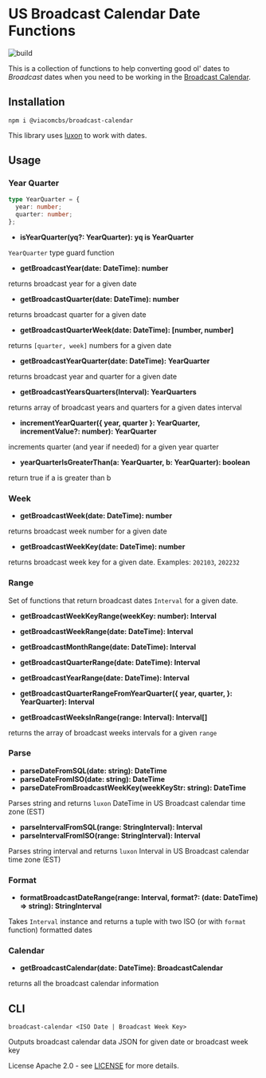 # US Broadcast Calendar Date Functions

![build](https://github.com/ViacomInc/broadcast-calendar/actions/workflows/main.yml/badge.svg)

This is a collection of functions to help converting good ol' dates to
_Broadcast_ dates when you need to be working in the
[Broadcast Calendar](https://en.wikipedia.org/wiki/Broadcast_calendar).

## Installation

`npm i @viacomcbs/broadcast-calendar`

This library uses [luxon](https://moment.github.io/luxon/) to work with dates.

## Usage

### Year Quarter

```ts
type YearQuarter = {
  year: number;
  quarter: number;
};
```

- **isYearQuarter(yq?: YearQuarter): yq is YearQuarter**

`YearQuarter` type guard function

- **getBroadcastYear(date: DateTime): number**

returns broadcast year for a given date

- **getBroadcastQuarter(date: DateTime): number**

returns broadcast quarter for a given date

- **getBroadcastQuarterWeek(date: DateTime): [number, number]**

returns `[quarter, week]` numbers for a given date

- **getBroadcastYearQuarter(date: DateTime): YearQuarter**

returns broadcast year and quarter for a given date

- **getBroadcastYearsQuarters(Interval): YearQuarters**

returns array of broadcast years and quarters for a given dates interval

- **incrementYearQuarter({ year, quarter }: YearQuarter, incrementValue?: number): YearQuarter**

increments quarter (and year if needed) for a given year quarter

- **yearQuarterIsGreaterThan(a: YearQuarter, b: YearQuarter): boolean**

return true if a is greater than b

### Week

- **getBroadcastWeek(date: DateTime): number**

returns broadcast week number for a given date

- **getBroadcastWeekKey(date: DateTime): number**

returns broadcast week key for a given date. Examples: `202103`, `202232`

### Range

Set of functions that return broadcast dates `Interval` for a given date.

- **getBroadcastWeekKeyRange(weekKey: number): Interval**
- **getBroadcastWeekRange(date: DateTime): Interval**
- **getBroadcastMonthRange(date: DateTime): Interval**
- **getBroadcastQuarterRange(date: DateTime): Interval**
- **getBroadcastYearRange(date: DateTime): Interval**
- **getBroadcastQuarterRangeFromYearQuarter({ year, quarter, }: YearQuarter): Interval**

- **getBroadcastWeeksInRange(range: Interval): Interval[]**

returns the array of broadcast weeks intervals for a given `range`

### Parse

- **parseDateFromSQL(date: string): DateTime**
- **parseDateFromISO(date: string): DateTime**
- **parseDateFromBroadcastWeekKey(weekKeyStr: string): DateTime**

Parses string and returns `luxon` DateTime in US Broadcast calendar time zone (EST)

- **parseIntervalFromSQL(range: StringInterval): Interval**
- **parseIntervalFromISO(range: StringInterval): Interval**

Parses string interval and returns `luxon` Interval in US Broadcast calendar time zone (EST)

### Format

- **formatBroadcastDateRange(range: Interval, format?: (date: DateTime) => string): StringInterval**

Takes `Interval` instance and returns a tuple with two ISO (or with `format` function) formatted dates

### Calendar

- **getBroadcastCalendar(date: DateTime): BroadcastCalendar**

returns all the broadcast calendar information

## CLI

`broadcast-calendar <ISO Date | Broadcast Week Key>`

Outputs broadcast calendar data JSON for given date or broadcast week key

License Apache 2.0 - see [LICENSE](./LICENSE) for more details.
